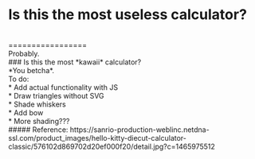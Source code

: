 # Is this the most useless calculator?
<br>
=================
<br>
Probably.
<br>
### Is this the most *kawaii* calculator?
<br>
*You betcha*.
<br>
To do:
<br>
* Add actual functionality with JS
<br>
* Draw triangles without SVG
<br>
* Shade whiskers
<br>
* Add bow
<br>
* More shading???
<br>
##### Reference: https://sanrio-production-weblinc.netdna-ssl.com/product_images/hello-kitty-diecut-calculator-classic/576102d869702d20ef000f20/detail.jpg?c=1465975512
